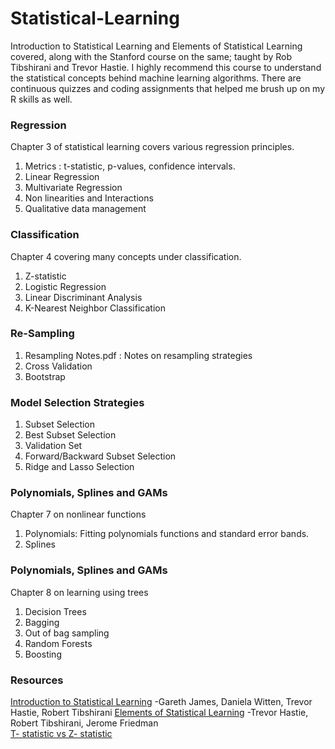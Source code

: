 # Statistical-Learning
Introduction to Statistical Learning and Elements of Statistical Learning covered, along with the Stanford course on the same; taught by Rob Tibshirani and Trevor Hastie. I highly recommend this course to understand the statistical concepts behind machine learning algorithms. There are continuous quizzes and coding assignments that helped me brush up on my R skills as well.

### Regression

Chapter 3 of statistical learning covers various regression principles.
1.  Metrics : t-statistic, p-values, confidence intervals.
2.  Linear Regression
3.  Multivariate Regression
4.  Non linearities and Interactions
5.  Qualitative data management

### Classification

Chapter 4 covering many concepts under classification.
1.  Z-statistic
2.  Logistic Regression
3.  Linear Discriminant Analysis
4.  K-Nearest Neighbor Classification

### Re-Sampling
1.  Resampling Notes.pdf : Notes on resampling strategies
2.  Cross Validation
3.  Bootstrap

### Model Selection Strategies
1.  Subset Selection
2.  Best Subset Selection
2.  Validation Set
3.  Forward/Backward Subset Selection
4.  Ridge and Lasso Selection

### Polynomials, Splines and GAMs
Chapter 7 on nonlinear functions
1.  Polynomials: Fitting polynomials functions and standard error bands.
2.  Splines

### Polynomials, Splines and GAMs
Chapter 8 on learning using trees
1.  Decision Trees
2.  Bagging
3.  Out of bag sampling
4.  Random Forests
5.  Boosting 




### Resources
[Introduction to Statistical Learning](https://www.ime.unicamp.br/~dias/Intoduction%20to%20Statistical%20Learning.pdf) -Gareth James, Daniela Witten, Trevor Hastie, Robert Tibshirani
[Elements of Statistical Learning](https://web.stanford.edu/~hastie/Papers/ESLII.pdf) -Trevor Hastie, Robert Tibshirani, Jerome Friedman
<br>
[T- statistic vs Z- statistic](https://www.khanacademy.org/math/statistics-probability/significance-tests-one-sample/more-significance-testing-videos/v/z-statistics-vs-t-statistics)
